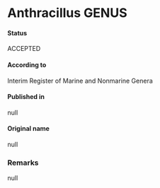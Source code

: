 # Anthracillus GENUS

#### Status
ACCEPTED

#### According to
Interim Register of Marine and Nonmarine Genera

#### Published in
null

#### Original name
null

### Remarks
null